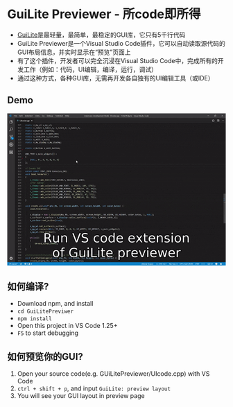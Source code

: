 # GuiLite Previewer - 所code即所得
- [GuiLite](https://gitee.com/idea4good/GuiLite)是最轻量，最简单，最稳定的GUI库，它只有5千行代码
- GuiLite Previewer是一个Visual Studio Code插件，它可以自动读取源代码的GUI布局信息，并实时显示在“预览”页面上
- 有了这个插件，开发者可以完全沉浸在Visual Studio Code中，完成所有的开发工作（例如：代码，UI编辑，编译，运行，调试）
- 通过这种方式，各种GUI库，无需再开发各自独有的UI编辑工具（或IDE）

## Demo
![demo](demo.gif)

## 如何编译?
- Download npm, and install
- `cd GuiLitePreviwer`
- `npm install` 
- Open this project in VS Code 1.25+
- `F5` to start debugging

## 如何预览你的GUI?
1. Open your source code(e.g. GUiLitePreviewer/UIcode.cpp) with VS Code
2. `ctrl + shift + p`, and input `GuiLite: preview layout`
3. You will see your GUI layout in preview page
